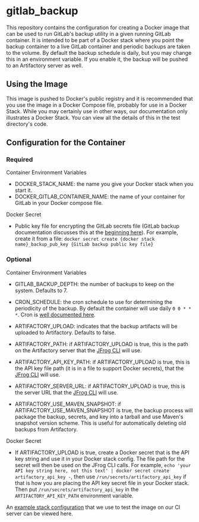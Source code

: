 # gitlab_backup

This repository contains the configuration for creating a Docker image that can
be used to run GitLab's backup utility in a given running GitLab container. It
is intended to be part of a Docker stack where you point the backup container to
a live GitLab container and periodic backups are taken to the volume. By default
the backup schedule is daily, but you may change this in an environment variable.
If you enable it, the backup will be pushed to an Artifactory server as well.

## Using the Image

This image is pushed to Docker's public registry and it is recommended that you
use the image in a Docker Compose file, probably for use in a Docker Stack. While
you may certainly use in other ways, our documentation only illustrates a Docker
Stack.  You can view all the details of this in the test directory's code.

## Configuration for the Container

### Required

Container Environment Variables

* DOCKER_STACK_NAME: the name you give your Docker stack when you start it.
* DOCKER_GITLAB_CONTAINER_NAME: the name of your container for GitLab in your
  Docker compose file.

Docker Secret

* Public key file for encrypting the GitLab secrets file (GitLab backup documentation discusses this at the [beginning here](https://docs.gitlab.com/omnibus/settings/backups.html#separate-configuration-backups-from-application-data)). For example, create it from a file:  `docker secret create {docker stack name}_backup_pub_key {GitLab backup public key file}`

### Optional

Container Environment Variables

* GITLAB_BACKUP_DEPTH: the number of backups to keep on the system. Defaults to 7.
* CRON_SCHEDULE: the cron schedule to use for determining the periodicity of
  the backup.  By default the container will use daily `0 0 * * *`. Cron is
  [well documented here](https://en.wikipedia.org/wiki/Cron#Overview).

* ARTIFACTORY_UPLOAD: indicates that the backup artifacts will be
  uploaded to Artifactory. Defaults to false.
* ARTIFACTORY_PATH: if ARTIFACTORY_UPLOAD is true, this is the path on the Artifactory server that the [JFrog CLI](https://www.jfrog.com/getcli/) will use.
* ARTIFACTORY_API_KEY_PATH: if ARTIFACTORY_UPLOAD is true, this is the API key file path (it is in a file to support Docker secrets), that the [JFrog CLI](https://www.jfrog.com/getcli/) will use.
* ARTIFACTORY_SERVER_URL: if ARTIFACTORY_UPLOAD is true, this is the server URL that the [JFrog CLI](https://www.jfrog.com/getcli/) will use.
* ARTIFACTORY_USE_MAVEN_SNAPSHOT: if ARTIFACTORY_USE_MAVEN_SNAPSHOT is true, the backup process will package the backup, secrets, and key into a tarball and use Maven's snapshot version scheme.  This is useful for automatically deleting old backups from Artifactory.

Docker Secret

* If ARTIFACTORY_UPLOAD is true, create a Docker secret that is the API key string and use it in your Docker stack config. The file path for the secret will then be used on the JFrog CLI calls. For example,  `echo 'your API key string here, not this text' | docker secret create artifactory_api_key -`, then use `/run/secrets/artifactory_api_key` if that is how you are placing the API key secret file in your Docker stack. Then put `/run/secrets/artifactory_api_key` in the `ARTIFACTORY_API_KEY_PATH` environment variable.

An [example stack configuration](https://github.com/flacito/gitlab_backup/tree/master/test)
that we use to test the image on our CI server can be viewed here.
